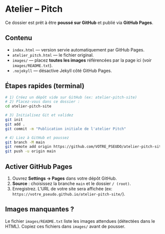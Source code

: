 # Atelier – Pitch

Ce dossier est prêt à être **poussé sur GitHub** et publié via **GitHub Pages**.

## Contenu
- `index.html` — version servie automatiquement par GitHub Pages.
- `atelier_pitch.html` — le fichier original.
- `images/` — placez **toutes les images** référencées par la page ici (voir `images/README.txt`).
- `.nojekyll` — désactive Jekyll côté GitHub Pages.

## Étapes rapides (terminal)
```bash
# 1) Créez un dépôt vide sur GitHub (ex: atelier-pitch-site)
# 2) Placez-vous dans ce dossier :
cd atelier-pitch-site

# 3) Initialisez Git et validez
git init
git add .
git commit -m "Publication initiale de l'atelier Pitch"

# 4) Liez à GitHub et poussez
git branch -M main
git remote add origin https://github.com/VOTRE_PSEUDO/atelier-pitch-site.git
git push -u origin main
```

## Activer GitHub Pages
1. Ouvrez **Settings → Pages** dans votre dépôt GitHub.
2. **Source** : choisissez la branche `main` et le dossier `/ (root)`.
3. Enregistrez. L'URL de votre site sera affichée (ex: `https://votre_pseudo.github.io/atelier-pitch-site/`).

## Images manquantes ?
Le fichier `images/README.txt` liste les images attendues (détectées dans le HTML). Copiez ces fichiers dans `images/` avant de pousser.
